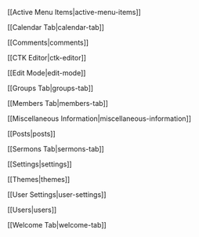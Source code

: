[[Active Menu Items|active-menu-items]]  

[[Calendar Tab|calendar-tab]]  

[[Comments|comments]]  

[[CTK Editor|ctk-editor]]  

[[Edit Mode|edit-mode]]  

[[Groups Tab|groups-tab]]  

[[Members Tab|members-tab]]  

[[Miscellaneous Information|miscellaneous-information]]  

[[Posts|posts]]  

[[Sermons Tab|sermons-tab]]  

[[Settings|settings]]  

[[Themes|themes]]  

[[User Settings|user-settings]]  

[[Users|users]]  

[[Welcome Tab|welcome-tab]]  
